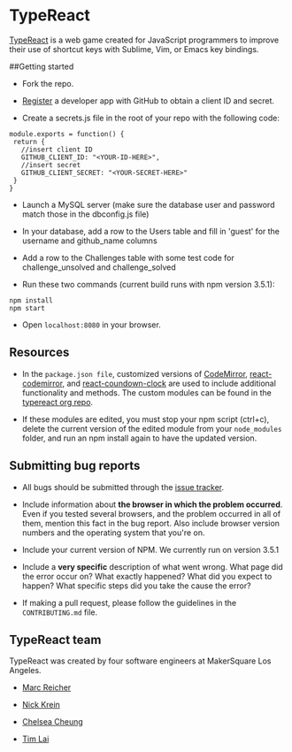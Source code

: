 # TypeReact

[TypeReact](http://www.typereact.com) is a web game created for JavaScript programmers to improve their use of shortcut keys with Sublime, Vim, or Emacs key bindings.

##Getting started
* Fork the repo.

* [Register](https://github.com/settings/applications/new) a developer app with GitHub to obtain a client ID and secret.

* Create a secrets.js file in the root of your repo with the following code:
```
module.exports = function() {
 return {
   //insert client ID
   GITHUB_CLIENT_ID: "<YOUR-ID-HERE>",
   //insert secret
   GITHUB_CLIENT_SECRET: "<YOUR-SECRET-HERE>"
 }
}
```
* Launch a MySQL server (make sure the database user and password match those in the dbconfig.js file)

* In your database, add a row to the Users table and fill in 'guest' for the username and github_name columns

* Add a row to the Challenges table with some test code for challenge_unsolved and challenge_solved

* Run these two commands (current build runs with npm version 3.5.1):
```
npm install
npm start
```
* Open ```localhost:8080``` in your browser.

## Resources
* In the ```package.json file```, customized versions of [CodeMirror](https://github.com/codemirror/codemirror), [react-codemirror](https://github.com/JedWatson/react-codemirror), and [react-coundown-clock](https://github.com/pughpugh/react-countdown-clock) are used to include additional functionality and methods. The custom modules can be found in the [typereact org repo](https://github.com/typereact).

* If these modules are edited, you must stop your npm script (ctrl+c), delete the current version of the edited module from your ```node_modules``` folder, and run an npm install again to have the updated version.

## Submitting bug reports

* All bugs should be submitted through the [issue tracker](https://github.com/typereact/typereact/issues).

* Include information about **the browser in which the problem occurred**. Even
  if you tested several browsers, and the problem occurred in all of them,
  mention this fact in the bug report. Also include browser version numbers and
  the operating system that you're on.

* Include your current version of NPM. We currently run on version 3.5.1

* Include a **very specific** description of what went wrong. What page did the error occur on? What exactly happened? What did you expect to happen? What specific steps did you take the cause the error? 

* If making a pull request, please follow the guidelines in the ```CONTRIBUTING.md``` file.

## TypeReact team
TypeReact was created by four software engineers at MakerSquare Los Angeles.
* [Marc Reicher](https://github.com/marcreicher)

* [Nick Krein](https://github.com/nkreinmusic)

* [Chelsea Cheung](https://github.com/chelseatcheung)

* [Tim Lai](https://github.com/tim-lai)
